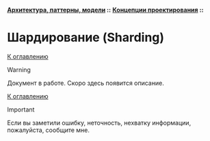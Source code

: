 **[Архитектура, паттерны, модели](../../README.md#patterns) ::** 
**[Концепции проектирования](../../README.md#patterns-concepts) ::**
# Шардирование (Sharding)

<!--

-->

[К оглавлению](../../README.md#patterns-concepts)

> [!WARNING]
> Документ в работе. Скоро здесь появится описание.

[К оглавлению](../../README.md#patterns-concepts)

> [!IMPORTANT]
> Если вы заметили ошибку, неточность, нехватку информации, пожалуйста, сообщите мне.

